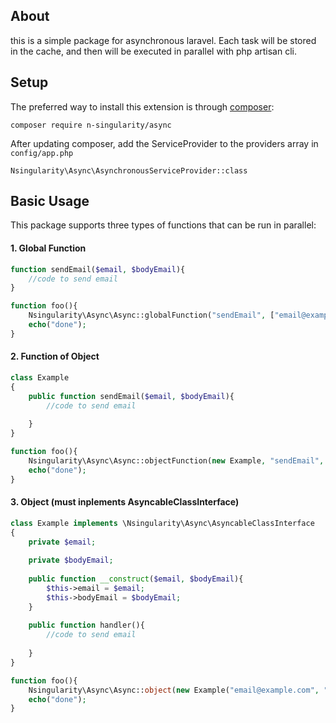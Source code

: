 About
------------
this is a simple package for asynchronous laravel.
Each task will be stored in the cache, and then will be executed in parallel with php artisan cli.

Setup
------------

The preferred way to install this extension is through [composer](http://getcomposer.org/download/):

```
composer require n-singularity/async
```

After updating composer, add the ServiceProvider to the providers array in `config/app.php`

```
Nsingularity\Async\AsynchronousServiceProvider::class
```

Basic Usage
-----------
This package supports three types of functions that can be run in parallel:

#### 1. Global Function
```php
function sendEmail($email, $bodyEmail){
    //code to send email
}

function foo(){
    Nsingularity\Async\Async::globalFunction("sendEmail", ["email@example.com", "body email html"]);
    echo("done");
}

```

#### 2. Function of Object

```php
class Example
{
    public function sendEmail($email, $bodyEmail){
        //code to send email
        
    }
}

function foo(){
    Nsingularity\Async\Async::objectFunction(new Example, "sendEmail", ["email@example.com", "body email html"]);
    echo("done");
}
```

#### 3. Object (must inplements AsyncableClassInterface)

```php
class Example implements \Nsingularity\Async\AsyncableClassInterface
{
    private $email;
    
    private $bodyEmail;
    
    public function __construct($email, $bodyEmail){
        $this->email = $email;
        $this->bodyEmail = $bodyEmail;
    }
    
    public function handler(){
        //code to send email
        
    }
}

function foo(){
    Nsingularity\Async\Async::object(new Example("email@example.com", "body email html"));
    echo("done");
}
```

